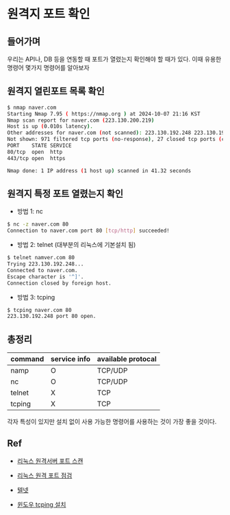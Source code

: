 # 원격지 포트 확인

## 들어가며

우리는 API나, DB 등을 연동할 때 포트가 열렸는지 확인해야 할 때가 있다.
이때 유용한 명령어 몇가지 명령어를 알아보자

## 원격지 열린포트 목록 확인

```bash
$ nmap naver.com
Starting Nmap 7.95 ( https://nmap.org ) at 2024-10-07 21:16 KST
Nmap scan report for naver.com (223.130.200.219)
Host is up (0.010s latency).
Other addresses for naver.com (not scanned): 223.130.192.248 223.130.192.247 223.130.200.236
Not shown: 971 filtered tcp ports (no-response), 27 closed tcp ports (conn-refused)
PORT    STATE SERVICE
80/tcp  open  http
443/tcp open  https

Nmap done: 1 IP address (1 host up) scanned in 41.32 seconds
```

## 원격지 특정 포트 열렸는지 확인

- 방법 1: nc

```bash
$ nc -z naver.com 80
Connection to naver.com port 80 [tcp/http] succeeded!
```

- 방법 2: telnet (대부분의 리눅스에 기본설치 됨)

```bash
$ telnet namver.com 80
Trying 223.130.192.248...
Connected to naver.com.
Escape character is '^]'.
Connection closed by foreign host.
```

- 방법 3: tcping

```bash
$ tcping naver.com 80
223.130.192.248 port 80 open.

```

## 총정리

| command 	| service info 	| available protocal	|
|---	|---	|--- |
| namp 	| O 	|TCP/UDP |
| nc 	| O 	|TCP/UDP| 
| telnet 	| X 	| TCP |
| tcping 	| X 	| TCP |

각자 특성이 있지만 설치 없이 사용 가능한 명령어를 사용하는 것이 가장 좋을 것이다.

## Ref

- [리눅스 원격서버 포트 스캔](https://zetawiki.com/wiki/%EB%A6%AC%EB%88%85%EC%8A%A4_%EC%9B%90%EA%B2%A9%EC%84%9C%EB%B2%84_%ED%8F%AC%ED%8A%B8_%EC%8A%A4%EC%BA%94)

- [리눅스 원격 포트 점검](https://zetawiki.com/wiki/%EB%A6%AC%EB%88%85%EC%8A%A4_%EC%9B%90%EA%B2%A9_%ED%8F%AC%ED%8A%B8_%EC%A0%90%EA%B2%80)

- [텔넷](https://zetawiki.com/wiki/%ED%85%94%EB%84%B7#cite_note-2)

- [윈도우 tcping 설치](https://zetawiki.com/wiki/%EC%9C%88%EB%8F%84%EC%9A%B0_tcping_%EC%84%A4%EC%B9%98)